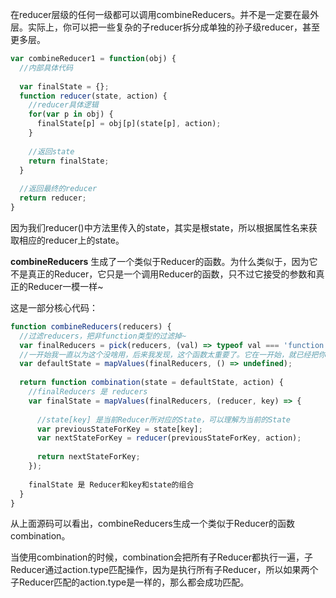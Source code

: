 在reducer层级的任何一级都可以调用combineReducers。并不是一定要在最外层。实际上，你可以把一些复杂的子reducer拆分成单独的孙子级reducer，甚至更多层。

```javascript
var combineReducer1 = function(obj) {
  //内部具体代码
  
  var finalState = {};
  function reducer(state, action) {
    //reducer具体逻辑
    for(var p in obj) {
      finalState[p] = obj[p](state[p], action);
    }
    
    //返回state
    return finalState;
  }
  
  //返回最终的reducer
  return reducer;
}
```

因为我们reducer()中方法里传入的state，其实是根state，所以根据属性名来获取相应的reducer上的state。



**combineReducers** 生成了一个类似于Reducer的函数。为什么类似于，因为它不是真正的Reducer，它只是一个调用Reducer的函数，只不过它接受的参数和真正的Reducer一模一样~

这是一部分核心代码：

```Javascript
function combineReducers(reducers) {
  //过滤reducers，把非function类型的过滤掉~
  var finalReducers = pick(reducers, (val) => typeof val === 'function');
  //一开始我一直以为这个没啥用，后来我发现，这个函数太重要了。它在一开始，就已经把你的State改变了。变成了，Reducer的key 和 Reducer返回的initState组合。
  var defaultState = mapValues(finalReducers, () => undefined);
  
  return function combination(state = defaultState, action) {
    //finalReducers 是 reducers
    var finalState = mapValues(finalReducers, (reducer, key) => {
      
      //state[key] 是当前Reducer所对应的State，可以理解为当前的State
      var previousStateForKey = state[key];
      var nextStateForKey = reducer(previousStateForKey, action);
      
      return nextStateForKey;
    });
    
    finalState 是 Reducer和key和state的组合
  }
}
```

从上面源码可以看出，combineReducers生成一个类似于Reducer的函数combination。

当使用combination的时候，combination会把所有子Reducer都执行一遍，子Reducer通过action.type匹配操作，因为是执行所有子Reducer，所以如果两个子Reducer匹配的action.type是一样的，那么都会成功匹配。



